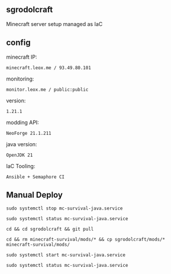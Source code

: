 ## sgrodolcraft
Minecraft server setup managed as IaC

## config
minecraft IP:
```
minecraft.leox.me / 93.49.80.101
```
monitoring:
```
monitor.leox.me / public:public
```
version:
```
1.21.1
```
modding API:
```
NeoForge 21.1.211
```
java version:
```
OpenJDK 21
```
IaC Tooling:
```
Ansible + Semaphore CI
```
## Manual Deploy
```
sudo systemctl stop mc-survival-java.service
```

```
sudo systemctl status mc-survival-java.service
```

```
cd && cd sgrodolcraft && git pull
```

```
cd && rm minecraft-survival/mods/* && cp sgrodolcraft/mods/* minecraft-survival/mods/
```

```
sudo systemctl start mc-survival-java.service
```

```
sudo systemctl status mc-survival-java.service
```
